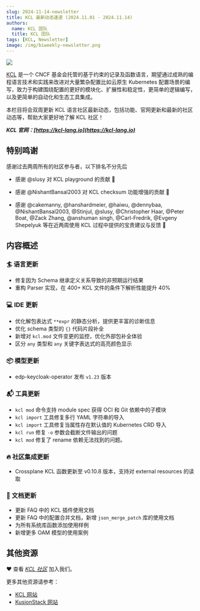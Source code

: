```yaml
---
slug: 2024-11-14-newsletter
title: KCL 最新动态速递 (2024.11.01 - 2024.11.14)
authors:
  name: KCL 团队
  title: KCL 团队
tags: [KCL, Newsletter]
image: /img/biweekly-newsletter.png
---
```


![](/img/biweekly-newsletter-zh.png)

[KCL](https://github.com/kcl-lang) 是一个 CNCF 基金会托管的基于约束的记录及函数语言，期望通过成熟的编程语言技术和实践来改进对大量繁杂配置比如云原生 Kubernetes 配置场景的编写，致力于构建围绕配置的更好的模块化、扩展性和稳定性，更简单的逻辑编写，以及更简单的自动化和生态工具集成。

本栏目将会双周更新 KCL 语言社区最新动态，包括功能、官网更新和最新的社区动态等，帮助大家更好地了解 KCL 社区！

**_KCL 官网：[https://kcl-lang.io](https://kcl-lang.io)_**

## 特别鸣谢

感谢过去两周所有的社区参与者，以下排名不分先后

- 感谢 @slusy 对 KCL playground 的贡献 🙌
- 感谢 @NishantBansal2003 对 KCL checksum 功能增强的贡献 🙌

- 感谢 @cakemanny, @hanshardmeier, @haiwu, @dennybaa, @NishantBansal2003, @Stinjul, @slusy, @Christopher Haar, @Peter Boat, @Zack Zhang, @anshuman singh, @Carl-Fredrik, @Evgeny Shepelyuk 等在近两周使用 KCL 过程中提供的宝贵建议与反馈 🙌

## 内容概述

### 🏄 语言更新

- 修复因为 Schema 继承定义关系导致的非预期运行结果
- 重构 Parser 实现，在 400+ KCL 文件的条件下解析性能提升 40%

### 💻 IDE 更新

- 优化解包表达式 `**expr` 的静态分析，提供更丰富的诊断信息
- 优化 schema 类型的 `{}` 代码片段补全
- 新增对 `kcl.mod` 文件变更的监控，优化外部包补全体验
- 区分 `any` 类型和 `any` 关键字表达式的高亮颜色显示

### 📦️ 模型更新

- edp-keycloak-operator 发布 `v1.23` 版本

### 📬️ 工具更新

- `kcl mod` 命令支持 module spec 获得 OCI 和 Git 依赖中的子模块
- `kcl import` 工具修复多行 YAML 字符串的导入
- `kcl import` 工具修复当属性存在默认值的 Kubernetes CRD 导入
- `kcl run` 修复 `-o` 参数会截断文件输出的问题
- `kcl mod` 修复了 rename 依赖无法找到的问题。

### 🔥 社区集成更新

- Crossplane KCL 函数更新至 v0.10.8 版本，支持对 external resources 的读取

### 📖 文档更新

- 更新 FAQ 中的 KCL 插件使用文档
- 更新 FAQ 中的配置合并文档，新增 `json_merge_patch` 库的使用文档
- 为所有系统库函数添加使用样例
- 新增更多 OAM 模型的使用案例

## 其他资源

❤️ 查看 _[KCL 社区](https://github.com/kcl-lang/community)_ 加入我们。

更多其他资源请参考：

- [KCL 网站](https://kcl-lang.io/)
- [KusionStack 网站](https://kusionstack.io/)
